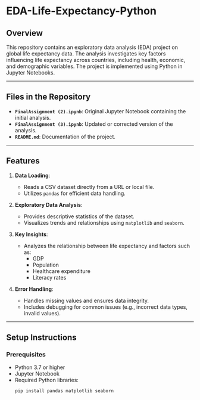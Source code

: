 # EDA-Life-Expectancy-Python

## Overview
This repository contains an exploratory data analysis (EDA) project on global life expectancy data. The analysis investigates key factors influencing life expectancy across countries, including health, economic, and demographic variables. The project is implemented using Python in Jupyter Notebooks.

---

## Files in the Repository
- **`FinalAssignment (2).ipynb`**: Original Jupyter Notebook containing the initial analysis.
- **`FinalAssignment (3).ipynb`**: Updated or corrected version of the analysis.
- **`README.md`**: Documentation of the project.

---

## Features
1. **Data Loading**:
   - Reads a CSV dataset directly from a URL or local file.
   - Utilizes `pandas` for efficient data handling.

2. **Exploratory Data Analysis**:
   - Provides descriptive statistics of the dataset.
   - Visualizes trends and relationships using `matplotlib` and `seaborn`.

3. **Key Insights**:
   - Analyzes the relationship between life expectancy and factors such as:
     - GDP
     - Population
     - Healthcare expenditure
     - Literacy rates

4. **Error Handling**:
   - Handles missing values and ensures data integrity.
   - Includes debugging for common issues (e.g., incorrect data types, invalid values).

---

## Setup Instructions
### Prerequisites
- Python 3.7 or higher
- Jupyter Notebook
- Required Python libraries:
  ```bash
  pip install pandas matplotlib seaborn
